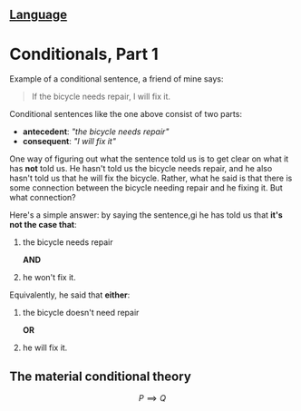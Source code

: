 [Language](../README.md#language)
---
# Conditionals, Part 1

Example of a conditional sentence, a friend of mine says:

> If the bicycle needs repair, I will fix it.

Conditional sentences like the one above consist of two parts:

- **antecedent**: *"the bicycle needs repair"*
- **consequent**: *"I will fix it"*

One way of figuring out what the sentence told us is to get clear on what it has **not** told us. He hasn't told us the bicycle needs repair, and he also hasn't told us that he will fix the bicycle. Rather, what he said is that there is some connection between the bicycle needing repair and he fixing it. But what connection?

Here's a simple answer: by saying the sentence,gi he has told us that **it's not the case that**:

1. the bicycle needs repair

    **AND**

2. he won't fix it.

Equivalently, he said that **either**:

1. the bicycle doesn't need repair

    **OR**

2. he will fix it.

## The material conditional theory

  $$
  P \implies Q
  $$
